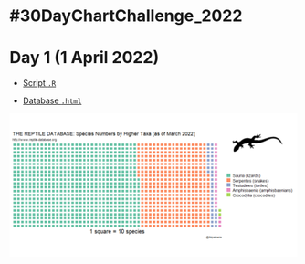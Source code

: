 # #30DayChartChallenge_2022

# Day 1 (1 April 2022)

- [Script `.R`](https://github.com/fblpalmeira/30DayChartChallenge_2022/blob/main/30dayschallenge_day1.R)

- [Database `.html`](http://www.reptile-database.org/db-info/SpeciesStat.html)

<img src="https://github.com/fblpalmeira/30DayChartChallenge_2022/blob/main/30dayschallenge_day1.png">
